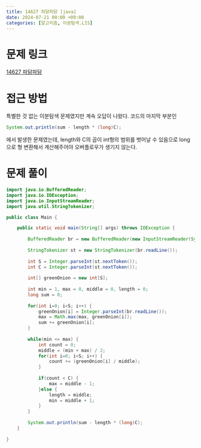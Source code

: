 ```yaml
---
title: 14627 파닭파닭 [java]
date: 2024-07-21 00:00 +09:00
categories: [알고리즘, 이분탐색.LIS]
---
```

# 문제 링크
[14627 파닭파닭](https://www.acmicpc.net/problem/14627)

# 접근 방법
특별한 것 없는 이분탐색 문제였지만 계속 오답이 나왔다. 코드의 마지막 부분인
```java
System.out.println(sum - length * (long)C);
```
에서 발생한 문제였는데, length와 C의 곱이 int형의 범위를 벗어날 수 있음으로 long으로 형 변환해서 계산해주어야 오버플로우가 생기지 않는다.

# 문제 풀이
```java
import java.io.BufferedReader;
import java.io.IOException;
import java.io.InputStreamReader;
import java.util.StringTokenizer;

public class Main {

	public static void main(String[] args) throws IOException {
		
		BufferedReader br = new BufferedReader(new InputStreamReader(System.in));
		
		StringTokenizer st = new StringTokenizer(br.readLine());
		
		int S = Integer.parseInt(st.nextToken());
		int C = Integer.parseInt(st.nextToken());
		
		int[] greenOnion = new int[S];
		
		int min = 1, max = 0, middle = 0, length = 0;
		long sum = 0;
		
		for(int i=0; i<S; i++) {
			greenOnion[i] = Integer.parseInt(br.readLine());
			max = Math.max(max, greenOnion[i]);
			sum += greenOnion[i];
		}
		
		while(min <= max) {
			int count = 0;
			middle = (min + max) / 2;
			for(int i=0; i<S; i++) {
				count += (greenOnion[i] / middle);
			}
			
			if(count < C) {
				max = middle - 1;
			}else {
				length = middle;
				min = middle + 1;
			}
		}
		
		System.out.println(sum - length * (long)C);
	}
	
}


```
